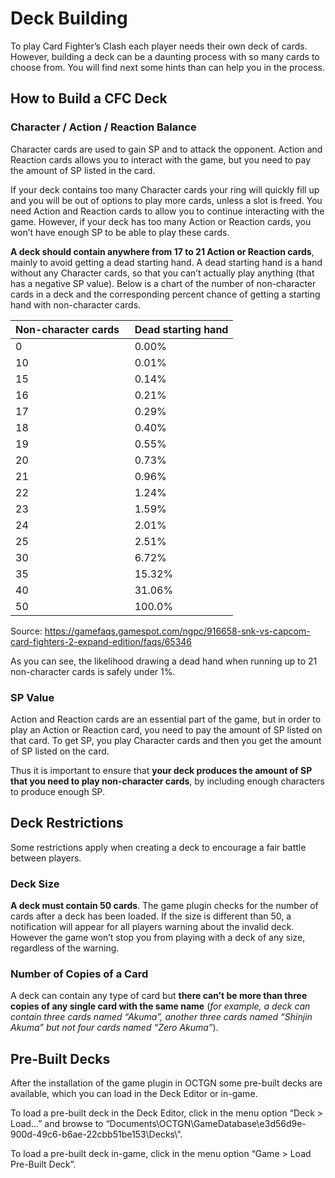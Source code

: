 # Deck Building

To play Card Fighter’s Clash each player needs their own deck of cards. However, building a deck can be a daunting process with so many cards to choose from. You will find next some hints than can help you in the process.

## How to Build a CFC Deck

### Character / Action / Reaction Balance
Character cards are used to gain SP and to attack the opponent. Action and Reaction cards allows you to interact with the game, but you need to pay the amount of SP listed in the card.

If your deck contains too many Character cards your ring will quickly fill up and you will be out of options to play more cards, unless a slot is freed. You need Action and Reaction cards to allow you to continue interacting with the game. However, if your deck has too many Action or Reaction cards, you won’t have enough SP to be able to play these cards.

**A deck should contain anywhere from 17 to 21 Action or Reaction cards**, mainly to avoid getting a dead starting hand. A dead starting hand is a hand without any Character cards, so that you can’t actually play anything (that has a negative SP value). Below is a chart of the number of non-character cards in a deck and the corresponding percent chance of getting a starting hand with non-character cards.

| Non-character cards &nbsp; | Dead starting hand |
|--|--|
| 0 | 0.00% |
| 10 | 0.01% |
| 15 | 0.14% |
| 16 | 0.21% |
| 17 | 0.29% |
| 18 | 0.40% |
| 19 | 0.55% |
| 20 | 0.73% |
| 21 | 0.96% |
| 22 | 1.24% |
| 23 | 1.59% |
| 24 | 2.01% |
| 25 | 2.51% |
| 30 | 6.72% |
| 35 | 15.32% |
| 40 | 31.06% |
| 50 | 100.0% |

Source: https://gamefaqs.gamespot.com/ngpc/916658-snk-vs-capcom-card-fighters-2-expand-edition/faqs/65346

As you can see, the likelihood drawing a dead hand when running up to 21 non-character cards is safely under 1%.

### SP Value

Action and Reaction cards are an essential part of the game, but in order to play an Action or Reaction card, you need to pay the amount of SP listed on that card. To get SP, you play Character cards and then you get the amount of SP listed on the card.

Thus it is important to ensure that **your deck produces the amount of SP that you need to play non-character cards**, by including enough characters to produce enough SP.

## Deck Restrictions

Some restrictions apply when creating a deck to encourage a fair battle between players.

### Deck Size

**A deck must contain 50 cards**. The game plugin checks for the number of cards after a deck has been loaded. If the size is different than 50, a notification will appear for all players warning about the invalid deck. However the game won’t stop you from playing with a deck of any size, regardless of the warning.

### Number of Copies of a Card

A deck can contain any type of card but **there can’t be more than three copies of any single card with the same name** (_for example, a deck can contain three cards named “Akuma”, another three cards named “Shinjin Akuma” but not four cards named “Zero Akuma”_).

## Pre-Built Decks

After the installation of the game plugin in OCTGN some pre-built decks are available, which you can load in the Deck Editor or in-game.

To load a pre-built deck in the Deck Editor, click in the menu option “Deck > Load…” and browse to “Documents\OCTGN\GameDatabase\e3d56d9e-900d-49c6-b6ae-22cbb51be153\Decks\”.

To load a pre-built deck in-game, click in the menu option “Game > Load Pre-Built Deck”.